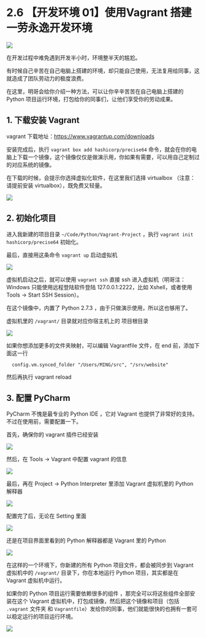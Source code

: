# 2.6 【开发环境 01】使用Vagrant 搭建一劳永逸开发环境

![](http://image.iswbm.com/20200804124133.png)

在开发过程中难免遇到开发半小时，环境整半天的尴尬。

有时候自己辛苦在自己电脑上搭建的环境，却只能自己使用，无法复用给同事，这就造成了团队劳动力的极度浪费。

在这里，明哥会给你介绍一种方法，可以让你辛辛苦苦在自己电脑上搭建的 Python 项目运行环境，打包给你的同事们，让他们享受你的劳动成果。

## 1. 下载安装 Vagrant

vagrant 下载地址：https://www.vagrantup.com/downloads

安装完成后，执行 `vagrant box add hashicorp/precise64` 命令，就会在你的电脑上下载一个镜像，这个镜像仅仅是做演示用，你如果有需要，可以用自己定制过的对应系统的镜像。

在下载的时候，会提示你选择虚拟化软件，在这里我们选择 virtualbox （注意：请提前安装 virtualbox），既免费又轻量。

![](http://image.iswbm.com/20210327092117.png)

## 2. 初始化项目

进入我新建的项目目录 `~/Code/Python/Vagrant-Project` ，执行 `vagrant init hashicorp/precise64` 初始化。

最后，直接用这条命令 `vagrant up` 启动虚拟机

![](http://image.iswbm.com/20210327095217.png)

虚拟机启动之后，就可以使用 `vagrant ssh` 直接 ssh 进入虚拟机（明哥注：Windows 只能使用远程登陆软件登陆 127.0.0.1:2222，比如 Xshell，或者使用 Tools -> Start SSH Session）。

在这个镜像中，内置了 Python 2.7.3 ，由于只做演示使用，所以这也够用了。

虚拟机里的 `/vagrant/` 目录就对应你宿主机上的 项目根目录

![](http://image.iswbm.com/20210327095433.png)

如果你想添加更多的文件夹映射，可以编辑 Vagrantfile 文件，在 end 前，添加下面这一行

```
  config.vm.synced_folder "/Users/MING/src", "/srv/website"
```

然后再执行 vagrant reload

## 3. 配置 PyCharm

PyCharm 不愧是最专业的 Python IDE ，它对 Vagrant 也提供了非常好的支持。不过在使用前，需要配置一下。

首先，确保你的 vagrant 插件已经安装

![](http://image.iswbm.com/20210327093327.png)

然后，在 Tools -> Vagrant 中配置 vagrant 的信息

![](http://image.iswbm.com/20210327093615.png)

最后，再在 Project -> Python Interpreter 里添加 Vagrant 虚拟机里的 Python 解释器

![](http://image.iswbm.com/20210327095106.png)

配置完了后，无论在 Setting 里面

![](http://image.iswbm.com/20210327095516.png)

还是在项目界面里看到的 Python 解释器都是 Vagrant 里的 Python 

![](http://image.iswbm.com/20210327095554.png)

在这样的一个环境下，你新建的所有 Python 项目文件，都会被同步到 Vagrant 虚拟机中的 `/vagrant/` 目录下，你在本地运行 Python 项目，其实都是在 Vagrant  虚拟机中运行。

如果你的 Python 项目运行需要依赖很多的组件 ，那完全可以将这些组件全部安装在这个 Vagrant 虚拟机中，打包成镜像，然后把这个镜像和项目（包括 `.vagrant` 文件夹 和 `Vagrantfile`）发给你的同事，他们就能很快的也拥有一套可以稳定运行的项目运行环境。



![](http://image.iswbm.com/20200607174235.png)